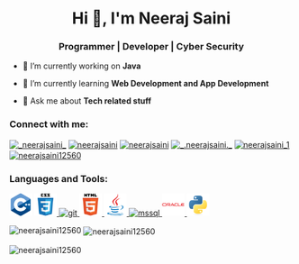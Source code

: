 <h1 align="center">Hi 👋, I'm Neeraj Saini</h1>
<h3 align="center">Programmer | Developer | Cyber Security</h3>



- 🔭 I’m currently working on **Java**

- 🌱 I’m currently learning **Web Development and App Development**

- 💬 Ask me about **Tech related stuff**

<h3 align="left">Connect with me:</h3>
<p align="left">
<a href="https://twitter.com/_neerajsaini_" target="blank"><img align="center" src="https://cdn.jsdelivr.net/npm/simple-icons@3.0.1/icons/twitter.svg" alt="_neerajsaini_" height="30" width="40" /></a>
<a href="https://www.linkedin.com/in/neeraj-saini/" target="blank"><img align="center" src="https://cdn.jsdelivr.net/npm/simple-icons@3.0.1/icons/linkedin.svg" alt="neerajsaini" height="30" width="40" /></a>
<a href="https://www.facebook.com/profile.php?id=100040132968284" target="blank"><img align="center" src="https://cdn.jsdelivr.net/npm/simple-icons@3.0.1/icons/facebook.svg" alt="neerajsaini" height="30" width="40" /></a>
<a href="https://instagram.com/_.neerajsaini._" target="blank"><img align="center" src="https://cdn.jsdelivr.net/npm/simple-icons@3.0.1/icons/instagram.svg" alt="_.neerajsaini._" height="30" width="40" /></a>
<a href="https://www.codechef.com/users/neerajsaini_1" target="blank"><img align="center" src="https://cdn.jsdelivr.net/npm/simple-icons@3.1.0/icons/codechef.svg" alt="neerajsaini_1" height="30" width="40" /></a>
<a href="https://www.hackerrank.com/neerajsaini12560" target="blank"><img align="center" src="https://cdn.jsdelivr.net/npm/simple-icons@3.0.1/icons/hackerrank.svg" alt="neerajsaini12560" height="30" width="40" /></a>
</p>

<h3 align="left">Languages and Tools:</h3>
<p align="left">  <img src="https://raw.githubusercontent.com/devicons/devicon/master/icons/cplusplus/cplusplus-original.svg" alt="cplusplus" width="40" height="40"/> </a> <a href="https://www.w3schools.com/css/" target="_blank"> <img src="https://raw.githubusercontent.com/devicons/devicon/master/icons/css3/css3-original-wordmark.svg" alt="css3" width="40" height="40"/> </a> <a href="https://dart.dev" target="_blank">  </a> <a href="https://git-scm.com/" target="_blank"> <img src="https://www.vectorlogo.zone/logos/git-scm/git-scm-icon.svg" alt="git" width="40" height="40"/> </a> <a href="https://www.w3.org/html/" target="_blank"> <img src="https://raw.githubusercontent.com/devicons/devicon/master/icons/html5/html5-original-wordmark.svg" alt="html5" width="40" height="40"/> </a> <a href="https://www.java.com" target="_blank"> <img src="https://raw.githubusercontent.com/devicons/devicon/master/icons/java/java-original.svg" alt="java" width="40" height="40"/> </a> <a href="https://developer.mozilla.org/en-US/docs/Web/JavaScript" target="_blank">  <img src="https://cdn.worldvectorlogo.com/logos/microsoft-sql-server.svg" alt="mssql" width="40" height="40"/> </a> <a href="https://www.mysql.com/" target="_blank">  <a href="https://www.oracle.com/" target="_blank"> <img src="https://raw.githubusercontent.com/devicons/devicon/master/icons/oracle/oracle-original.svg" alt="oracle" width="40" height="40"/> </a> <a href="https://www.python.org" target="_blank"> <img src="https://raw.githubusercontent.com/devicons/devicon/master/icons/python/python-original.svg" alt="python" width="40" height="40"/> </a> </p>

<p><img align="left" src="https://github-readme-stats.vercel.app/api/top-langs?username=neerajsaini12560&show_icons=true&locale=en&layout=compact" alt="neerajsaini12560" /></p>

<p>&nbsp;<img align="center" src="https://github-readme-stats.vercel.app/api?username=neerajsaini12560&show_icons=true&locale=en" alt="neerajsaini12560" /></p>

<p><img align="center" src="https://github-readme-streak-stats.herokuapp.com/?user=neerajsaini12560&" alt="neerajsaini12560" /></p>
